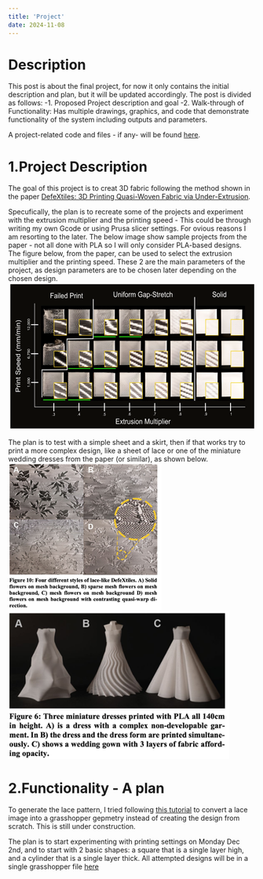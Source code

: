 ```yaml
---
title: 'Project'
date: 2024-11-08
---
```


# Description

This post is about the final project, for now it only contains the initial description and plan, but it will be updated accordingly. 
The post is divided as follows: 
-1. Proposed Project description and goal
-2. Walk-through of Functionality: Has multiple drawings, graphics, and code that demonstrate functionality of the system including outputs and parameters.


A project-related code and files - if any-  will be found [here](https://github.com/RazanAl/CSCI-7000-Computational-Fabrication/tree/main/code/Project).   

# 1.Project Description
The goal of this project is to creat 3D fabric following the method shown in the paper [DefeXtiles: 3D Printing Quasi-Woven Fabric via Under-Extrusion](https://www.media.mit.edu/publications/defextiles-publication/).

Specufically, the plan is to recreate some of the projects and experiment with the extrusion multiplier and the printing speed - This could be through writing my own Gcode or using Prusa slicer settings. For ovious reasons I am resorting to the later. The below image show sample projects from the paper - not all done with PLA so I will only consider PLA-based designs. 
The figure below, from the paper, can be used to select the extrusion multiplier and the printing speed. These 2 are the main parameters of the project, as design parameters are to be chosen later depending on the chosen design. 
<img src="https://raw.githubusercontent.com/RazanAl/CSCI-7000-Computational-Fabrication/refs/heads/main/imgs/proj_printParams.png" height="300"> 


The plan is to test with a simple sheet and a skirt, then if that works try to print a more  complex design, like a sheet of lace or one of the miniature wedding dresses from the paper (or similar), as shown below. 
<img src="https://raw.githubusercontent.com/RazanAl/CSCI-7000-Computational-Fabrication/refs/heads/main/imgs/proj_lace.png" height="300"> 
<img src="https://raw.githubusercontent.com/RazanAl/CSCI-7000-Computational-Fabrication/refs/heads/main/imgs/proj_dress.png" height="300"> 


# 2.Functionality - A plan 
To generate the lace pattern, I tried following [this tutorial](https://www.youtube.com/watch?v=PGbYo4FTkOQ) to convert a lace image into a grasshopper gepmetry instead of creating the design from scratch. This is still under construction. 

The plan is to start experimenting with printing settings on Monday Dec 2nd, and to start with 2 basic shapes: a square that is a single layer high, and a cylinder that is a single layer thick. All attempted designs will be in a single grasshopper file [here]()



